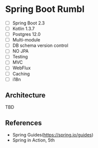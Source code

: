 # Spring Boot Rumbl

- [ ] Spring Boot 2.3
- [ ] Kotlin 1.3.7
- [ ] Postgres 12.0
- [ ] Multi-module
- [ ] DB schema version control
- [ ] NO JPA
- [ ] Testing
- [ ] MVC
- [ ] WebFlux
- [ ] Caching
- [ ] i18n

## Architecture

TBD

## References

- Spring Guides(https://spring.io/guides)
- Spring in Action, 5th
